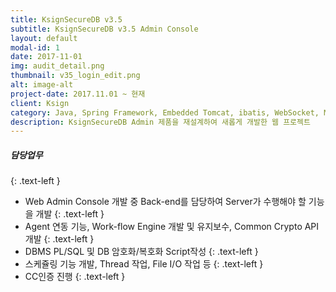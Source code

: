 ```yaml
---
title: KsignSecureDB v3.5 
subtitle: KsignSecureDB v3.5 Admin Console
layout: default
modal-id: 1
date: 2017-11-01
img: audit_detail.png
thumbnail: v35_login_edit.png
alt: image-alt
project-date: 2017.11.01 ~ 현재
client: Ksign
category: Java, Spring Framework, Embedded Tomcat, ibatis, WebSocket, MVC Pattern, Singleton Pattern / Oracle, Tibero, MSSQL
description: KsignSecureDB Admin 제품을 재설계하여 새롭게 개발한 웹 프로젝트
---
```

##### 담당업무
{: .text-left }
* Web Admin Console 개발 중 Back-end를 담당하여 Server가 수행해야 할 기능을 개발
{: .text-left }
* Agent 연동 기능, Work-flow Engine 개발 및 유지보수, Common Crypto API 개발
{: .text-left }
* DBMS PL/SQL 및 DB 암호화/복호화 Script작성
{: .text-left } 
* 스케쥴링 기능 개발, Thread 작업, File I/O 작업 등
{: .text-left }
* CC인증 진행
{: .text-left }